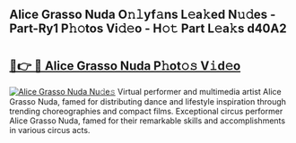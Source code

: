 ## Alice Grasso Nuda O𝚗𝚕yf𝚊ns L𝚎a𝚔ed N𝚞𝚍es - Part-Ry1 P𝚑𝚘tos Vi𝚍𝚎o - H𝚘𝚝 Part L𝚎a𝚔s d40A2

# <h2><a href="http://kf2j00a.oniu.top/?m=Alice+Grasso+Nuda">🔗👉 🔴 Alice Grasso Nuda P𝚑ot𝚘𝚜 V𝚒d𝚎o</a></h2>

[![Alice Grasso Nuda Nu𝚍e𝚜](https://i.imgur.com/0qMVB7G.gif)](http://kf2j00a.oniu.top/?m=Alice+Grasso+Nuda)
Virtual performer and multimedia artist Alice Grasso Nuda, famed for distributing dance and lifestyle inspiration through trending choreographies and compact films. Exceptional circus performer Alice Grasso Nuda, famed for their remarkable skills and accomplishments in various circus acts.  
